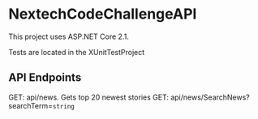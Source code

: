 # NextechCodeChallengeAPI

This project uses ASP.NET Core 2.1.

Tests are located in the XUnitTestProject

## API Endpoints

GET: api/news. Gets top 20 newest stories
GET: api/news/SearchNews?searchTerm=`string`
